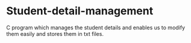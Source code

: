 # Student-detail-management
C program which manages the student details and enables us to modify them easily and stores them in txt files.
